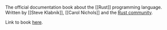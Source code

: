The official documentation book about the [[Rust]] programming language. Written by [[Steve Klabnik]], [[Carol Nichols]] and the [Rust community](https://www.rust-lang.org/community). 

Link to book [here](https://doc.rust-lang.org/book/).